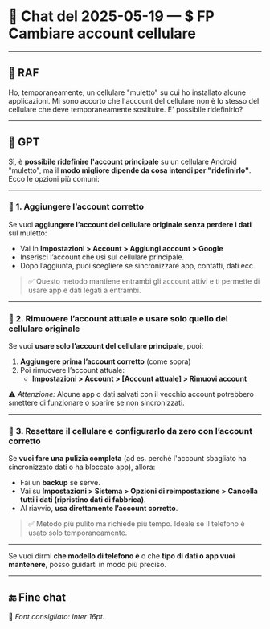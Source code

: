 # 📅 Chat del 2025-05-19 — $ FP Cambiare account cellulare

---

## 👤 **RAF**

Ho, temporaneamente, un cellulare "muletto" su cui ho installato alcune applicazioni.
Mi sono accorto che l'account del cellulare non è lo stesso del cellulare che deve temporaneamente sostituire.
E' possibile ridefinirlo?

---

## 🤖 **GPT**

Sì, è **possibile ridefinire l'account principale** su un cellulare Android "muletto", ma il **modo migliore dipende da cosa intendi per "ridefinirlo"**. Ecco le opzioni più comuni:

---

### 🔁 **1. Aggiungere l’account corretto**
Se vuoi **aggiungere l’account del cellulare originale senza perdere i dati** sul muletto:
- Vai in **Impostazioni > Account > Aggiungi account > Google**
- Inserisci l’account che usi sul cellulare principale.
- Dopo l’aggiunta, puoi scegliere se sincronizzare app, contatti, dati ecc.

> ✅ Questo metodo mantiene entrambi gli account attivi e ti permette di usare app e dati legati a entrambi.

---

### 🧹 **2. Rimuovere l’account attuale e usare solo quello del cellulare originale**
Se vuoi **usare solo l’account del cellulare principale**, puoi:
1. **Aggiungere prima l’account corretto** (come sopra)
2. Poi rimuovere l’account attuale:
   - **Impostazioni > Account > [Account attuale] > Rimuovi account**

⚠️ *Attenzione:* Alcune app o dati salvati con il vecchio account potrebbero smettere di funzionare o sparire se non sincronizzati.

---

### 🔄 **3. Resettare il cellulare e configurarlo da zero con l’account corretto**
Se **vuoi fare una pulizia completa** (ad es. perché l'account sbagliato ha sincronizzato dati o ha bloccato app), allora:
- Fai un **backup** se serve.
- Vai su **Impostazioni > Sistema > Opzioni di reimpostazione > Cancella tutti i dati (ripristino dati di fabbrica)**.
- Al riavvio, **usa direttamente l’account corretto**.

> ✅ Metodo più pulito ma richiede più tempo. Ideale se il telefono è usato solo temporaneamente.

---

Se vuoi dirmi **che modello di telefono è** o che **tipo di dati o app vuoi mantenere**, posso guidarti in modo più preciso.

---

## 🔚 Fine chat

📌 *Font consigliato: Inter 16pt.*
